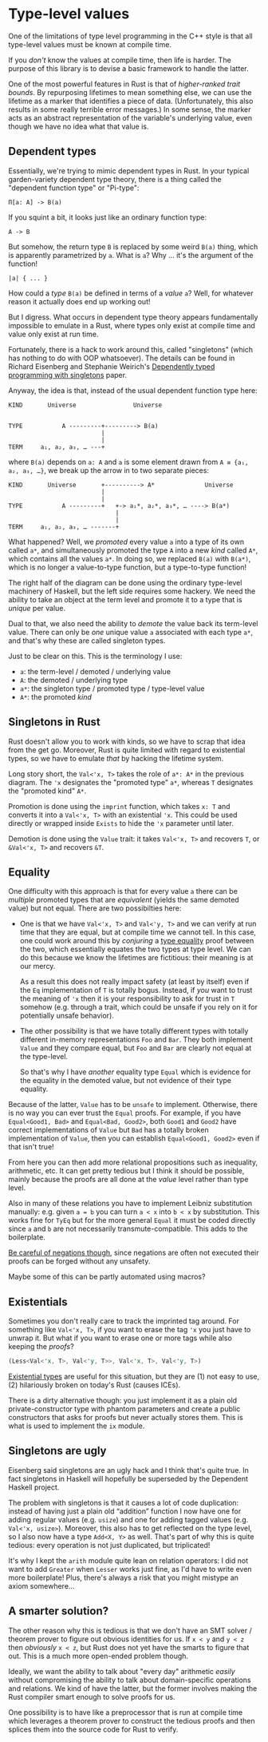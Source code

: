 # Type-level values

One of the limitations of type level programming in the C++ style is that all type-level values must be known at compile time.

If you *don't* know the values at compile time, then life is harder.  The purpose of this library is to devise a basic framework to handle the latter.

One of the most powerful features in Rust is that of *higher-ranked trait bounds*.  By repurposing lifetimes to mean something else, we can use the lifetime as a marker that identifies a piece of data.  (Unfortunately, this also results in some really terrible error messages.)  In some sense, the marker acts as an abstract representation of the variable's underlying value, even though we have no idea what that value is.

## Dependent types

Essentially, we're trying to mimic dependent types in Rust.  In your typical garden-variety dependent type theory, there is a thing called the "dependent function type" or "Pi-type":

    Π[a: A] -> B(a)

If you squint a bit, it looks just like an ordinary function type:

    A -> B

But somehow, the return type `B` is replaced by some weird `B(a)` thing, which is apparently parametrized by `a`.  What is `a`?  Why … it's the argument of the function!

    |a| { ... }

How could a *type* `B(a)` be defined in terms of a *value* `a`?  Well, for whatever reason it actually does end up working out!

But I digress.  What occurs in dependent type theory appears fundamentally impossible to emulate in a Rust, where types only exist at compile time and value only exist at run time.

Fortunately, there is a hack to work around this, called "singletons" (which has nothing to do with OOP whatsoever).  The details can be found in Richard Eisenberg and Stephanie Weirich's [Dependently typed programming with singletons](https://doi.org/10.1145/2364506.2364522) paper.

Anyway, the idea is that, instead of the usual dependent function type here:

    KIND       Universe                Universe


    TYPE           A ---------+---------> B(a)
                              |
                              |
    TERM     a₁, a₂, a₃, … ---+

where `B(a)` depends on `a: A` and `a` is some element drawn from `A ≡ {a₁, a₂, a₃, …}`, we break up the arrow in to two separate pieces:

    KIND       Universe       +----------> A*              Universe
                              |
                              |
    TYPE           A ---------+   +-> a₁*, a₂*, a₃*, … ----> B(a*)
                                  |
                                  |
    TERM     a₁, a₂, a₃, … -------+

What happened?  Well, we *promoted* every value `a` into a type of its own called `a*`, and simultaneously promoted the type `A` into a new *kind* called `A*`, which contains all the values `a*`.  In doing so, we replaced `B(a)` with `B(a*)`, which is no longer a value-to-type function, but a type-to-type function!

The right half of the diagram can be done using the ordinary type-level machinery of Haskell, but the left side requires some hackery.  We need the ability to take an object at the term level and promote it to a type that is *unique* per value.

Dual to that, we also need the ability to *demote* the value back its term-level value.  There can only be *one* unique value `a` associated with each type `a*`, and that's why these are called singleton types.

Just to be clear on this.  This is the terminology I use:

  - `a`: the term-level / demoted / underlying value
  - `A`: the demoted / underlying type
  - `a*`: the singleton type / promoted type / type-level value
  - `A*`: the promoted *kind*

## Singletons in Rust

Rust doesn't allow you to work with kinds, so we have to scrap that idea from the get go.  Moreover, Rust is quite limited with regard to existential types, so we have to emulate *that* by hacking the lifetime system.

Long story short, the `Val<'x, T>` takes the role of `a*: A*` in the previous diagram.  The `'x` designates the "promoted type" `a*`, whereas `T` designates the "promoted kind" `A*`.

Promotion is done using the `imprint` function, which takes `x: T` and converts it into a `Val<'x, T>` with an existential `'x`.  This could be used directly or wrapped inside `Exists` to hide the `'x` parameter until later.

Demotion is done using the `Value` trait: it takes `Val<'x, T>` and recovers `T`, or `&Val<'x, T>` and recovers `&T`.

## Equality

One difficulty with this approach is that for every value `a` there can be *multiple* promoted types that are *equivalent* (yields the same demoted value) but not equal.  There are two possibilties here:

  - One is that we have `Val<'x, T>` and `Val<'y, T>` and we can verify at run time that they are equal, but at compile time we cannot tell.  In this case, one could work around this by *conjuring* a [type equality](type-equality.md) proof between the two, which essentially equates the two types at type level.  We can do this because we know the lifetimes are fictitious: their meaning is at our mercy.

     As a result this does not really impact safety (at least by itself) even if the `Eq` implementation of `T` is totally bogus.  Instead, if *you* want to trust the meaning of `'x` then it is your responsibility to ask for trust in `T` somehow (e.g. through a trait, which could be unsafe if you rely on it for potentially unsafe behavior).

  - The other possibility is that we have totally different types with totally different in-memory representations `Foo` and `Bar`.  They both implement `Value` and they compare equal, but `Foo` and `Bar` are clearly not equal at the type-level.

    So that's why I have *another* equality type `Equal` which is evidence for the equality in the demoted value, but not evidence of their type equality.

Because of the latter, `Value` has to be `unsafe` to implement.  Otherwise, there is no way you can ever trust the `Equal` proofs.  For example, if you have `Equal<Good1, Bad>` and `Equal<Bad, Good2>`, both `Good1` and `Good2` have correct implementations of `Value` but `Bad` has a totally broken implementation of `Value`, then you can establish `Equal<Good1, Good2>` even if that isn't true!

From here you can then add more relational propositions such as inequality, arithmetic, etc.  It can get pretty tedious but I think it should be possible, mainly because the proofs are all done at the *value* level rather than type level.

Also in many of these relations you have to implement Leibniz substitution manually: e.g. given `a = b` you can turn `a < x` into `b < x` by substitution.  This works fine for `TyEq` but for the more general `Equal` it must be coded directly since `a` and `b` are not necessarily transmute-compatible.  This adds to the boilerplate.

[Be careful of negations though](sound-logic-in-a-turing-complete-language.md), since negations are often not executed their proofs can be forged without any unsafety.

Maybe some of this can be partly automated using macros?

## Existentials

Sometimes you don't really care to track the imprinted tag around.  For something like `Val<'x, T>`, if you want to erase the tag `'x` you just have to unwrap it.  But what if you want to erase one or more tags while also keeping the *proofs*?

~~~rust
(Less<Val<'x, T>, Val<'y, T>>, Val<'x, T>, Val<'y, T>)
~~~

[Existential types](existential-types.md) are useful for this situation, but they are (1) not easy to use, (2) hilariously broken on today's Rust (causes ICEs).

There is a dirty alternative though: you just implement it as a plain old private-constructor type with phantom parameters and create a public constructors that asks for proofs but never actually stores them.  This is what is used to implement the `ix` module.

## Singletons are ugly

Eisenberg said singletons are an ugly hack and I think that's quite true.  In fact singletons in Haskell will hopefully be superseded by the Dependent Haskell project.

The problem with singletons is that it causes a lot of code duplication: instead of having just a plain old “addition” function I now have one for adding regular values (e.g. `usize`) and one for adding tagged values (e.g. `Val<'x, usize>`).  Moreover, this also has to get reflected on the type level, so I also now have a type `Add<X, Y>` as well.  That's part of why this is quite tedious: every operation is not just duplicated, but triplicated!

It's why I kept the `arith` module quite lean on relation operators: I did not want to add `Greater` when `Lesser` works just fine, as I'd have to write even more boilerplate!  Plus, there's always a risk that you might mistype an axiom somewhere…

## A smarter solution?

The other reason why this is tedious is that we don't have an SMT solver / theorem prover to figure out obvious identities for us.  If `x < y` and `y < z` then *obviously* `x < z`, but Rust does not yet have the smarts to figure that out.  This is a much more open-ended problem though.

Ideally, we want the ability to talk about "every day" arithmetic *easily* without compromising the ability to talk about domain-specific operations and relations.  We kind of have the latter, but the former involves making the Rust compiler smart enough to solve proofs for us.

One possibility is to have like a preprocessor that is run at compile time which leverages a theorem prover to construct the tedious proofs and then splices them into the source code for Rust to verify.
